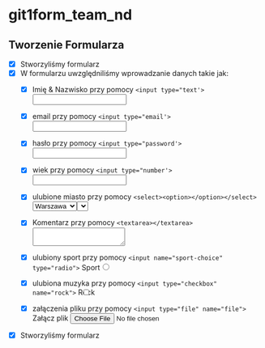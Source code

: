 # git1form_team_nd

## Tworzenie Formularza
- [x] Stworzyliśmy formularz
- [x] W formularzu uwzględniliśmy wprowadzanie danych takie jak:
    - [x] Imię & Nazwisko przy pomocy ```<input type="text'>``` <input type="text">
    - [x] email przy pomocy ```<input type="email'>``` <input type="email">
    - [x] hasło przy pomocy ```<input type="password'>``` <input type="password">
    - [x] wiek przy pomocy ```<input type="number'>``` <input type="number">
    - [x] ulubione miasto przy pomocy ```<select><option></option></select>``` 
        <select name="cities">
            <option name="city-choice" value="Warszawa">Warszawa</option>
            <option name="city-choice" value="Bydgoszcz">Bydgoszcz</option>
        <select>
    - [x] Komentarz przy pomocy ```<textarea></textarea>``` <textarea></textarea>

    - [x] ulubiony sport przy pomocy ```<input name="sport-choice" type="radio">``` <label>Sport<input type="radio" name="sport-choice"></label>
    - [x] ulubiona muzyka przy pomocy ```<input type="checkbox" name="rock">``` <label>Rock<input type="checkbox" name="rock"></label>
    - [x] załączenia pliku przy pomocy ```<input type="file" name="file">``` <label>Załącz plik <input type="file" name="file"></label>
- [x] Stworzyliśmy formularz